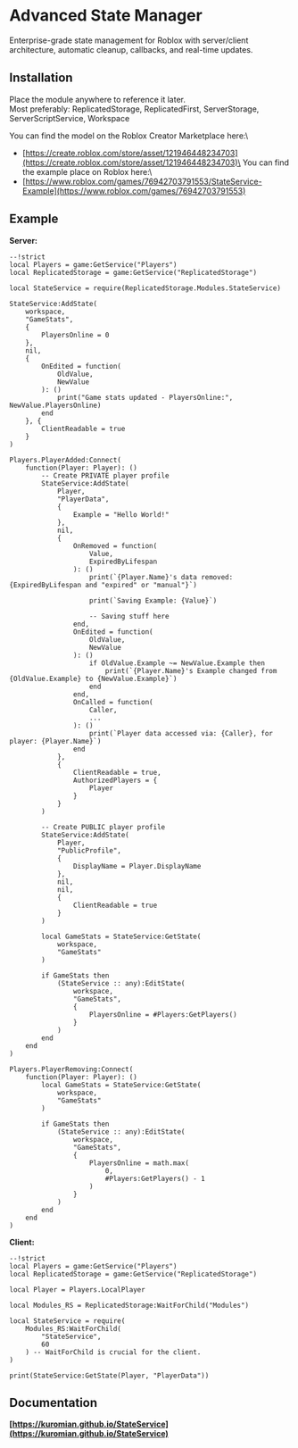 # Advanced State Manager

Enterprise-grade state management for Roblox with server/client architecture, automatic cleanup, callbacks, and real-time updates.

## Installation

Place the module anywhere to reference it later.\
Most preferably: ReplicatedStorage, ReplicatedFirst, ServerStorage, ServerScriptService, Workspace

You can find the model on the Roblox Creator Marketplace here:\
 - [https://create.roblox.com/store/asset/121946448234703](https://create.roblox.com/store/asset/121946448234703)\
You can find the example place on Roblox here:\
 - [https://www.roblox.com/games/76942703791553/StateService-Example](https://www.roblox.com/games/76942703791553)

## Example

**Server:**
```luau
--!strict
local Players = game:GetService("Players")
local ReplicatedStorage = game:GetService("ReplicatedStorage")

local StateService = require(ReplicatedStorage.Modules.StateService)

StateService:AddState(
	workspace,
	"GameStats",
	{
		PlayersOnline = 0
	},
	nil,
	{
		OnEdited = function(
			OldValue,
			NewValue
		): ()
			print("Game stats updated - PlayersOnline:", NewValue.PlayersOnline)
		end
	}, {
		ClientReadable = true
	}
)

Players.PlayerAdded:Connect(
	function(Player: Player): ()
		-- Create PRIVATE player profile
		StateService:AddState(
			Player,
			"PlayerData",
			{
				Example = "Hello World!"
			},
			nil,
			{
				OnRemoved = function(
					Value,
					ExpiredByLifespan
				): ()
					print(`{Player.Name}'s data removed: {ExpiredByLifespan and "expired" or "manual"}`)

					print(`Saving Example: {Value}`)

					-- Saving stuff here
				end,
				OnEdited = function(
					OldValue,
					NewValue
				): ()
					if OldValue.Example ~= NewValue.Example then
						print(`{Player.Name}'s Example changed from {OldValue.Example} to {NewValue.Example}`)
					end
				end,
				OnCalled = function(
					Caller,
					...
				): ()
					print(`Player data accessed via: {Caller}, for player: {Player.Name}`)
				end
			},
			{
				ClientReadable = true,
				AuthorizedPlayers = {
					Player
				}
			}
		)

		-- Create PUBLIC player profile
		StateService:AddState(
			Player,
			"PublicProfile",
			{
				DisplayName = Player.DisplayName
			},
			nil,
			nil,
			{
				ClientReadable = true
			}
		)

		local GameStats = StateService:GetState(
			workspace,
			"GameStats"
		)

		if GameStats then
			(StateService :: any):EditState(
				workspace,
				"GameStats",
				{
					PlayersOnline = #Players:GetPlayers()
				}
			)
		end
	end
)

Players.PlayerRemoving:Connect(
	function(Player: Player): ()
		local GameStats = StateService:GetState(
			workspace,
			"GameStats"
		)

		if GameStats then
			(StateService :: any):EditState(
				workspace,
				"GameStats",
				{
					PlayersOnline = math.max(
						0,
						#Players:GetPlayers() - 1
					)
				}
			)
		end
	end
)
```

**Client:**
```luau
--!strict
local Players = game:GetService("Players")
local ReplicatedStorage = game:GetService("ReplicatedStorage")

local Player = Players.LocalPlayer

local Modules_RS = ReplicatedStorage:WaitForChild("Modules")

local StateService = require(
	Modules_RS:WaitForChild(
		"StateService",
		60
	) -- WaitForChild is crucial for the client.
)

print(StateService:GetState(Player, "PlayerData"))
```

## Documentation

**[https://kuromian.github.io/StateService](https://kuromian.github.io/StateService)**